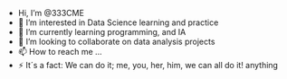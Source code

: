 - Hi, I’m @333CME
- 👀 I’m interested in Data Science learning and practice
- 🌱 I’m currently learning programming, and IA
- 💞️ I’m looking to collaborate on data analysis projects
- 📫 How to reach me ...
- ⚡ It´s a fact: We can do it; me, you, her, him, we can all do it! anything
<!---
333CME/333CME is a ✨ special ✨ repository because its `README.md` (this file) appears on your GitHub profile.
You can click the Preview link to take a look at your changes.
--->
